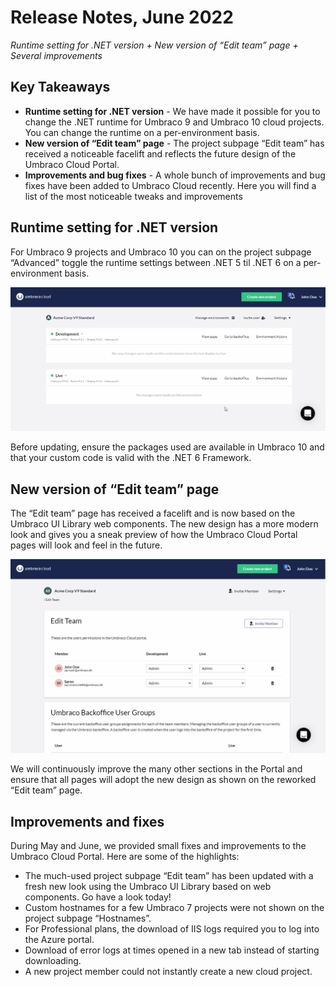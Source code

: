 # Release Notes, June 2022

_Runtime setting for .NET version + New version of “Edit team” page + Several improvements_

## Key Takeaways

* **Runtime setting for .NET version** - We have made it possible for you to change the .NET runtime for Umbraco 9 and Umbraco 10 cloud projects. You can change the runtime on a per-environment basis.
* **New version of “Edit team” page** - The project subpage “Edit team” has received a noticeable facelift and reflects the future design of the Umbraco Cloud Portal.
* **Improvements and bug fixes** - A whole bunch of improvements and bug fixes have been added to Umbraco Cloud recently. Here you will find a list of the most noticeable tweaks and improvements

## Runtime setting for .NET version

For Umbraco 9 projects and Umbraco 10 you can on the project subpage “Advanced” toggle the runtime settings between .NET 5 til .NET 6 on a per-environment basis.

![RuntimeSettingsForV9](images/RuntimeSettingsForV9.gif)

Before updating, ensure the packages used are available in Umbraco 10 and that your custom code is valid with the .NET 6 Framework.

## New version of “Edit team” page

The “Edit team” page has received a facelift and is now based on the Umbraco UI Library web components. The new design has a more modern look and gives you a sneak preview of how the Umbraco Cloud Portal pages will look and feel in the future.

![NewEditTeamPage.gif](images/NewEditTeamPage.gif)

We will continuously improve the many other sections in the Portal and ensure that all pages will adopt the new design as shown on the reworked “Edit team” page.

## Improvements and fixes

During May and June, we provided small fixes and improvements to the Umbraco Cloud Portal. Here are some of the highlights:

* The much-used project subpage “Edit team” has been updated with a fresh new look using the Umbraco UI Library based on web components. Go have a look today!
* Custom hostnames for a few Umbraco 7 projects were not shown on the project subpage “Hostnames”.
* For Professional plans, the download of IIS logs required you to log into the Azure portal.
* Download of error logs at times opened in a new tab instead of starting downloading.
* A new project member could not instantly create a new cloud project.
